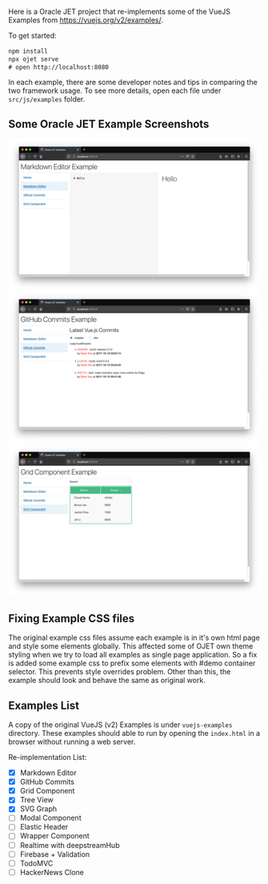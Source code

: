Here is a Oracle JET project that re-implements some of the 
VueJS Examples from https://vuejs.org/v2/examples/.

To get started:

```
npm install
npx ojet serve
# open http://localhost:8080
```

In each example, there are some developer notes and tips in
comparing the two framework usage. To see more details, open each
file under `src/js/examples` folder.

## Some Oracle JET Example Screenshots

![markdown.png](docs/markdown.png)
![commits.png](docs/commits.png)
![grid.png](docs/grid.png)

## Fixing Example CSS files

The original example css files assume each example is in it's own html page
and style some elements globally. This affected some of OJET own theme styling
when we try to load all examples as single page application. So a fix is added 
some example css to prefix some elements with #demo container selector. This 
prevents style overrides problem. Other than this, the example should look
and behave the same as original work.

## Examples List

A copy of the original VueJS (v2) Examples is under `vuejs-examples` 
directory. These examples should able to run by opening the `index.html` 
in a browser without running a web server. 

Re-implementation List:

- [x] Markdown Editor
- [x] GitHub Commits
- [x] Grid Component
- [x] Tree View
- [x] SVG Graph
- [ ] Modal Component
- [ ] Elastic Header
- [ ] Wrapper Component
- [ ] Realtime with deepstreamHub
- [ ] Firebase + Validation
- [ ] TodoMVC
- [ ] HackerNews Clone
